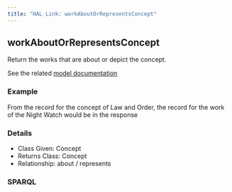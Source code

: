 ```yaml
---
title: "HAL Link: workAboutOrRepresentsConcept"
---
```


## workAboutOrRepresentsConcept

Return the works that are about or depict the concept.

See the related [model documentation](/model/object/aboutness/#subject)

### Example

From the record for the concept of Law and Order, the record for the work of the Night Watch would be in the response


### Details

* Class Given: Concept
* Returns Class: Concept
* Relationship: about / represents


### SPARQL
```

```

